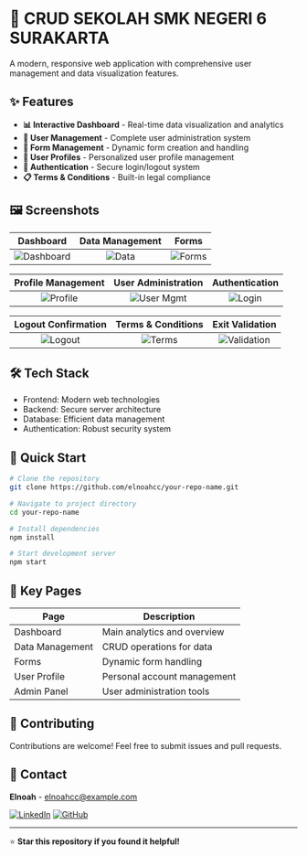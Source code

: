 # 🚀 CRUD SEKOLAH SMK NEGERI 6 SURAKARTA

A modern, responsive web application with comprehensive user management and data visualization features.

## ✨ Features

- **📊 Interactive Dashboard** - Real-time data visualization and analytics
- **👥 User Management** - Complete user administration system
- **📝 Form Management** - Dynamic form creation and handling
- **👤 User Profiles** - Personalized user profile management
- **🔐 Authentication** - Secure login/logout system
- **📋 Terms & Conditions** - Built-in legal compliance

## 🖼️ Screenshots

<div align="center">

| Dashboard | Data Management | Forms |
|:---------:|:---------------:|:-----:|
| ![Dashboard](https://github.com/user-attachments/assets/3f68aca9-1680-4d3b-a980-b033e63232e6) | ![Data](https://github.com/user-attachments/assets/8d734418-45d3-4446-a6c2-bfa63734aaa2) | ![Forms](https://github.com/user-attachments/assets/5a8e2fc0-dd40-4541-9a83-7c63d801f6fa) |

| Profile Management | User Administration | Authentication |
|:------------------:|:-------------------:|:--------------:|
| ![Profile](https://github.com/user-attachments/assets/614f310a-6995-46a1-8bb4-742682242d03) | ![User Mgmt](https://github.com/user-attachments/assets/13072fcd-6017-451c-bb6a-30641c461b2e) | ![Login](https://github.com/user-attachments/assets/149f3fda-c7bf-452e-b42d-e4ce1927e341) |

| Logout Confirmation | Terms & Conditions | Exit Validation |
|:-------------------:|:------------------:|:---------------:|
| ![Logout](https://github.com/user-attachments/assets/3e7a7de8-f41b-4ea3-b49f-13ba5e0ddbbf) | ![Terms](https://github.com/user-attachments/assets/6e0990e3-b714-4941-a895-0f433a1d4121) | ![Validation](https://github.com/user-attachments/assets/b76ad696-68ad-4c5a-beb0-a209d13147d7) |

</div>

## 🛠️ Tech Stack

- Frontend: Modern web technologies
- Backend: Secure server architecture
- Database: Efficient data management
- Authentication: Robust security system

## 🚀 Quick Start

```bash
# Clone the repository
git clone https://github.com/elnoahcc/your-repo-name.git

# Navigate to project directory
cd your-repo-name

# Install dependencies
npm install

# Start development server
npm start
```

## 📱 Key Pages

| Page | Description |
|------|-------------|
| Dashboard | Main analytics and overview |
| Data Management | CRUD operations for data |
| Forms | Dynamic form handling |
| User Profile | Personal account management |
| Admin Panel | User administration tools |

## 🤝 Contributing

Contributions are welcome! Feel free to submit issues and pull requests.

## 📧 Contact

**Elnoah** - [elnoahcc@example.com](mailto:elnoahcc@example.com)

[![LinkedIn](https://img.shields.io/badge/LinkedIn-0077B5?style=for-the-badge&logo=linkedin&logoColor=white)](https://www.linkedin.com/in/elnoahcc/)
[![GitHub](https://img.shields.io/badge/GitHub-100000?style=for-the-badge&logo=github&logoColor=white)](https://github.com/elnoahcc)

---

⭐ **Star this repository if you found it helpful!**

